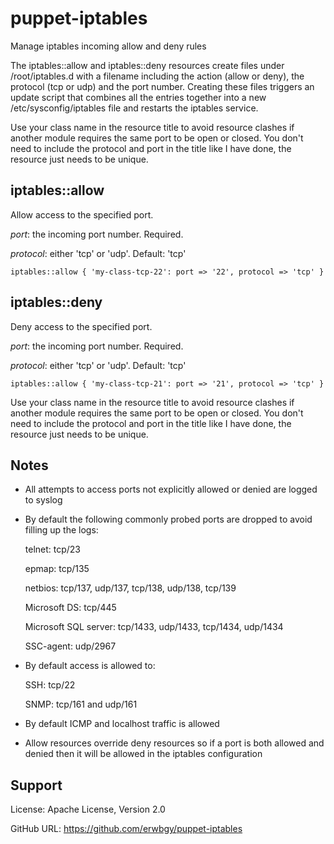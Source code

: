 # puppet-iptables

Manage iptables incoming allow and deny rules

The iptables::allow and iptables::deny resources create files under
/root/iptables.d with a filename including the action (allow or deny), the
protocol (tcp or udp) and the port number.  Creating these files triggers an
update script that combines all the entries together into a new
/etc/sysconfig/iptables file and restarts the iptables service.

Use your class name in the resource title to avoid resource clashes if another
module requires the same port to be open or closed.  You don't need to include
the protocol and port in the title like I have done, the resource just needs to
be unique.

## iptables::allow

Allow access to the specified port.

*port*: the incoming port number. Required.

*protocol*: either 'tcp' or 'udp'. Default: 'tcp'

    iptables::allow { 'my-class-tcp-22': port => '22', protocol => 'tcp' }


## iptables::deny

Deny access to the specified port.

*port*: the incoming port number. Required.

*protocol*: either 'tcp' or 'udp'. Default: 'tcp'

    iptables::allow { 'my-class-tcp-21': port => '21', protocol => 'tcp' }

Use your class name in the resource title to avoid resource clashes if another
module requires the same port to be open or closed.  You don't need to include
the protocol and port in the title like I have done, the resource just needs to
be unique.

## Notes

* All attempts to access ports not explicitly allowed or denied are logged to
  syslog

* By default the following commonly probed ports are dropped to avoid filling
  up the logs:

    telnet: tcp/23

    epmap: tcp/135

    netbios: tcp/137, udp/137, tcp/138, udp/138, tcp/139

    Microsoft DS: tcp/445

    Microsoft SQL server: tcp/1433, udp/1433, tcp/1434, udp/1434

    SSC-agent: udp/2967

* By default access is allowed to:

    SSH: tcp/22

    SNMP: tcp/161 and udp/161

* By default ICMP and localhost traffic is allowed

* Allow resources override deny resources so if a port is both allowed and
  denied then it will be allowed in the iptables configuration

## Support

License: Apache License, Version 2.0

GitHub URL: https://github.com/erwbgy/puppet-iptables
